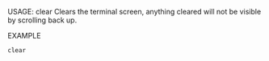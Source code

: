 USAGE: clear 
Clears the terminal screen, anything cleared will not be visible by scrolling back up.   

EXAMPLE   

    clear